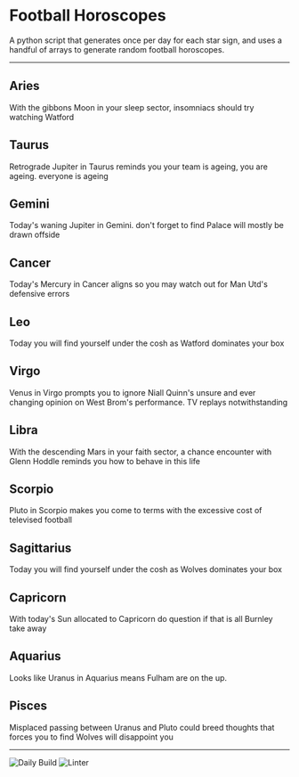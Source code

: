 # Football Horoscopes

A python script that generates once per day for each star sign, and uses a handful of arrays to generate random football horoscopes.

---

<!-- horoscopes_item starts -->
<h2>Aries</h2><p>With the gibbons Moon in your sleep sector, insomniacs should try watching Watford</p><h2>Taurus</h2><p>Retrograde Jupiter in Taurus reminds you your team is ageing, you are ageing. everyone is ageing</p><h2>Gemini</h2><p>Today's waning Jupiter in Gemini. don't forget to find Palace will mostly be drawn offside</p><h2>Cancer</h2><p>Today's Mercury in Cancer aligns so you may watch out for Man Utd's defensive errors</p><h2>Leo</h2><p>Today you will find yourself under the cosh as Watford dominates your box</p><h2>Virgo</h2><p>Venus in Virgo prompts you to ignore Niall Quinn's unsure and ever changing opinion on West Brom's performance. TV replays notwithstanding</p><h2>Libra</h2><p>With the descending Mars in your faith sector, a chance encounter with Glenn Hoddle reminds you how to behave in this life</p><h2>Scorpio</h2><p>Pluto in Scorpio makes you come to terms with the excessive cost of televised football</p><h2>Sagittarius</h2><p>Today you will find yourself under the cosh as Wolves dominates your box</p><h2>Capricorn</h2><p>With today's Sun allocated to Capricorn do question if that is all Burnley take away</p><h2>Aquarius</h2><p>Looks like Uranus in Aquarius means Fulham are on the up.</p><h2>Pisces</h2><p>Misplaced passing between Uranus and Pluto could breed thoughts that forces you to find Wolves will disappoint you</p>
<!-- horoscopes_item ends -->

---

![Daily Build](https://github.com/MatBenfield/horofootball.thechels.uk/workflows/Daily%20Build/badge.svg) ![Linter](https://github.com/MatBenfield/horofootball.thechels.uk/workflows/Linter/badge.svg)

